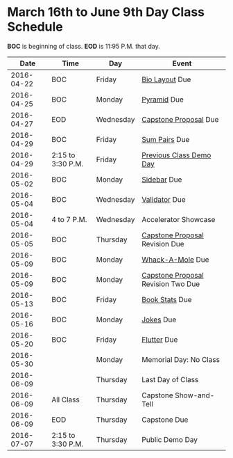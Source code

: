 # March 16th to June 9th Day Class Schedule

**BOC** is beginning of class.
**EOD** is 11:95 P.M. that day.

| Date | Time | Day | Event |
| ---- | ---- | --- | ----- |
| 2016-04-22 | BOC | Friday | [Bio Layout](/practice/bio-layout.md) Due |
| 2016-04-25 | BOC | Monday | [Pyramid](/practice/pyramid.md) Due |
| 2016-04-27 | EOD | Wednesday | [Capstone Proposal](/notes/capstone-proposal.md) Due |
| 2016-04-29 | BOC | Friday | [Sum Pairs](/practice/sum-pairs.md) Due |
| 2016-04-29 | 2:15 to 3:30 P.M. | Friday | [Previous Class Demo Day](https://www.eventbrite.com/e/pdx-code-guild-spring-graduation-demo-reception-tickets-24851120370) |
| 2016-05-02 | BOC | Monday | [Sidebar](/practice/sidebar.md) Due |
| 2016-05-04 | BOC | Wednesday | [Validator](/practice/validator.md) Due |
| 2016-05-04 | 4 to 7 P.M. | Wednesday | Accelerator Showcase |
| 2016-05-05 | BOC | Thursday | [Capstone Proposal](/notes/capstone-proposal.md) Revision Due |
| 2016-05-09 | BOC | Monday | [Whack-A-Mole](/practice/whack-a-mole.md) Due |
| 2016-05-09 | BOC | Monday | [Capstone Proposal](/notes/capstone-proposal.md) Revision Two Due |
| 2016-05-13 | BOC | Friday | [Book Stats](/practice/book-stats.md) Due |
| 2016-05-16 | BOC | Monday | [Jokes](/practice/jokes.md) Due |
| 2016-05-20 | BOC | Friday | [Flutter](/practice/flutter.md) Due |
| 2016-05-30 | | Monday | Memorial Day: No Class |
| 2016-06-09 | | Thursday | Last Day of Class |
| 2016-06-09 | All Class | Thursday | Capstone Show-and-Tell |
| 2016-06-09 | EOD | Thursday | Capstone Due |
| 2016-07-07 | 2:15 to 3:30 P.M. | Thursday | Public Demo Day |
